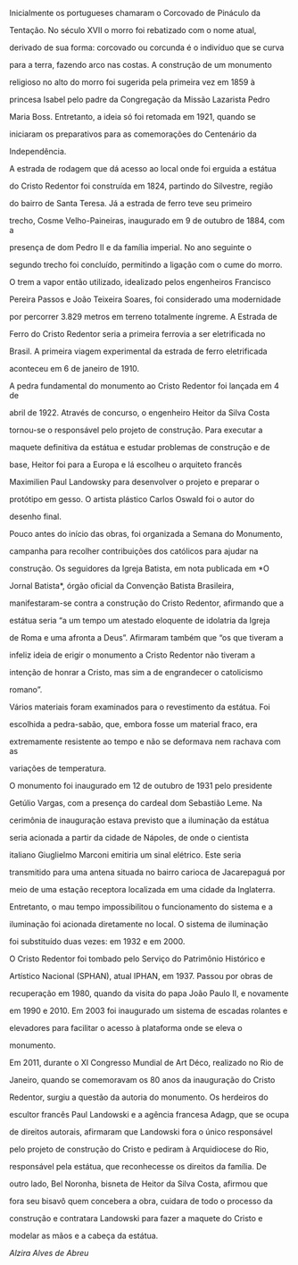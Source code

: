 

Inicialmente os portugueses chamaram o Corcovado de Pináculo da

Tentação. No século XVII o morro foi rebatizado com o nome atual,

derivado de sua forma: corcovado ou corcunda é o indivíduo que se curva

para a terra, fazendo arco nas costas. A construção de um monumento

religioso no alto do morro foi sugerida pela primeira vez em 1859 à

princesa Isabel pelo padre da Congregação da Missão Lazarista Pedro

Maria Boss. Entretanto, a ideia só foi retomada em 1921, quando se

iniciaram os preparativos para as comemorações do Centenário da

Independência.



A estrada de rodagem que dá acesso ao local onde foi erguida a estátua

do Cristo Redentor foi construída em 1824, partindo do Silvestre, região

do bairro de Santa Teresa. Já a estrada de ferro teve seu primeiro

trecho, Cosme Velho-Paineiras, inaugurado em 9 de outubro de 1884, com a

presença de dom Pedro II e da família imperial. No ano seguinte o

segundo trecho foi concluído, permitindo a ligação com o cume do morro.

O trem a vapor então utilizado, idealizado pelos engenheiros Francisco

Pereira Passos e João Teixeira Soares, foi considerado uma modernidade

por percorrer 3.829 metros em terreno totalmente íngreme. A Estrada de

Ferro do Cristo Redentor seria a primeira ferrovia a ser eletrificada no

Brasil. A primeira viagem experimental da estrada de ferro eletrificada

aconteceu em 6 de janeiro de 1910.



A pedra fundamental do monumento ao Cristo Redentor foi lançada em 4 de

abril de 1922. Através de concurso, o engenheiro Heitor da Silva Costa

tornou-se o responsável pelo projeto de construção. Para executar a

maquete definitiva da estátua e estudar problemas de construção e de

base, Heitor foi para a Europa e lá escolheu o arquiteto francês

Maximilien Paul Landowsky para desenvolver o projeto e preparar o

protótipo em gesso. O artista plástico Carlos Oswald foi o autor do

desenho final.



Pouco antes do início das obras, foi organizada a Semana do Monumento,

campanha para recolher contribuições dos católicos para ajudar na

construção. Os seguidores da Igreja Batista, em nota publicada em *O

Jornal Batista*, órgão oficial da Convenção Batista Brasileira,

manifestaram-se contra a construção do Cristo Redentor, afirmando que a

estátua seria “a um tempo um atestado eloquente de idolatria da Igreja

de Roma e uma afronta a Deus”. Afirmaram também que “os que tiveram a

infeliz ideia de erigir o monumento a Cristo Redentor não tiveram a

intenção de honrar a Cristo, mas sim a de engrandecer o catolicismo

romano”.



Vários materiais foram examinados para o revestimento da estátua. Foi

escolhida a pedra-sabão, que, embora fosse um material fraco, era

extremamente resistente ao tempo e não se deformava nem rachava com as

variações de temperatura.



O monumento foi inaugurado em 12 de outubro de 1931 pelo presidente

Getúlio Vargas, com a presença do cardeal dom Sebastião Leme. Na

cerimônia de inauguração estava previsto que a iluminação da estátua

seria acionada a partir da cidade de Nápoles, de onde o cientista

italiano Giuglielmo Marconi emitiria um sinal elétrico. Este seria

transmitido para uma antena situada no bairro carioca de Jacarepaguá por

meio de uma estação receptora localizada em uma cidade da Inglaterra.

Entretanto, o mau tempo impossibilitou o funcionamento do sistema e a

iluminação foi acionada diretamente no local. O sistema de iluminação

foi substituído duas vezes: em 1932 e em 2000.



O Cristo Redentor foi tombado pelo Serviço do Patrimônio Histórico e

Artístico Nacional (SPHAN), atual IPHAN, em 1937. Passou por obras de

recuperação em 1980, quando da visita do papa João Paulo II, e novamente

em 1990 e 2010. Em 2003 foi inaugurado um sistema de escadas rolantes e

elevadores para facilitar o acesso à plataforma onde se eleva o

monumento.



Em 2011, durante o XI Congresso Mundial de Art Déco, realizado no Rio de

Janeiro, quando se comemoravam os 80 anos da inauguração do Cristo

Redentor, surgiu a questão da autoria do monumento. Os herdeiros do

escultor francês Paul Landowski e a agência francesa Adagp, que se ocupa

de direitos autorais, afirmaram que Landowski fora o único responsável

pelo projeto de construção do Cristo e pediram à Arquidiocese do Rio,

responsável pela estátua, que reconhecesse os direitos da família. De

outro lado, Bel Noronha, bisneta de Heitor da Silva Costa, afirmou que

fora seu bisavô quem concebera a obra, cuidara de todo o processo da

construção e contratara Landowski para fazer a maquete do Cristo e

modelar as mãos e a cabeça da estátua.



*Alzira Alves de Abreu*



